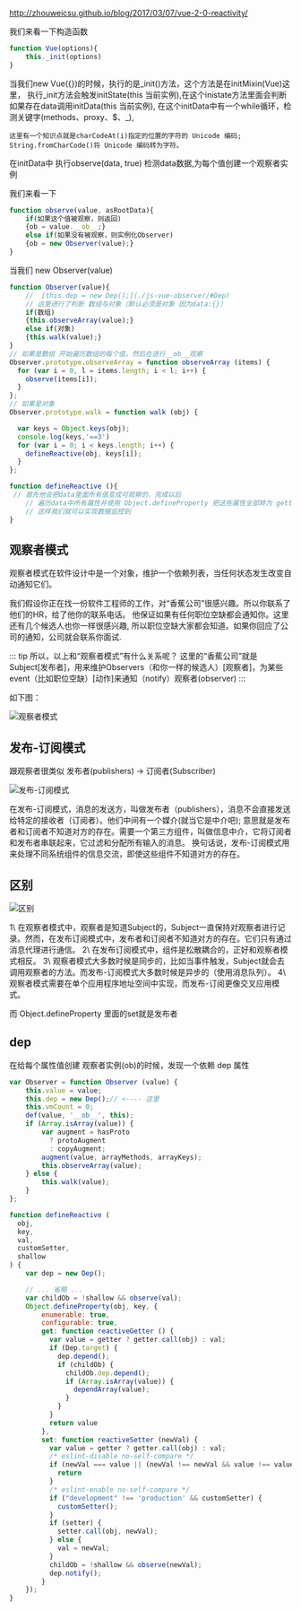 ---
---




http://zhouweicsu.github.io/blog/2017/03/07/vue-2-0-reactivity/





































我们来看一下构造函数

``` js
function Vue(options){
	this._init(options)
}
```


当我们new Vue({})的时候，执行的是_init()方法，这个方法是在initMixin(Vue)这里，
执行_init方法会触发initState(this 当前实例),在这个inistate方法里面会判断如果存在data调用initData(this 当前实例),
在这个initData中有一个while循环，检测关键字(methods、proxy、$、_),

`这里有一个知识点就是charCodeAt(i)指定的位置的字符的 Unicode 编码; String.fromCharCode()将 Unicode 编码转为字符。`

在initData中 执行observe(data, true) 检测data数据,为每个值创建一个观察者实例

我们来看一下 
``` js
function observe(value, asRootData){
	if(如果这个值被观察，则返回)
	{ob = value.__ob__;}
	else if(如果没有被观察，则实例化Observer)
	{ob = new Observer(value);}
}
```

当我们 new Observer(value)

``` js
function Observer(value){
	//  [this.dep = new Dep();](./js-vue-observer/#Dep)
	// 这里进行了判断 数组与对象（默认必须是对象 因为data:{}）
	if(数组)
	{this.observeArray(value);}
	else if(对象)
	{this.walk(value);}
}
// 如果是数组 开始遍历数组的每个值，然后在进行__ob__观察
Observer.prototype.observeArray = function observeArray (items) {
  for (var i = 0, l = items.length; i < l; i++) {
    observe(items[i]);
  }
};
// 如果是对象
Observer.prototype.walk = function walk (obj) {

  var keys = Object.keys(obj);
  console.log(keys,'==3')
  for (var i = 0; i < keys.length; i++) {
    defineReactive(obj, keys[i]);
  }
};

function defineReactive (){
 // 首先他会把data里面所有值变成可观察的，完成以后
	// 遍历data中所有属性并使用 Object.defineProperty 把这些属性全部转为 getter/setter
	// 这样我们就可以实现数据监控到
}
```

## 观察者模式

观察者模式在软件设计中是一个对象，维护一个依赖列表，当任何状态发生改变自动通知它们。

我们假设你正在找一份软件工程师的工作，对“香蕉公司”很感兴趣。所以你联系了他们的HR，给了他你的联系电话。
他保证如果有任何职位空缺都会通知你。这里还有几个候选人也你一样很感兴趣,
所以职位空缺大家都会知道。如果你回应了公司的通知，公司就会联系你面试.

::: tip 所以，以上和“观察者模式”有什么关系呢？
这里的“香蕉公司”就是Subject[发布者]，用来维护Observers（和你一样的候选人）[观察者]，为某些event（比如职位空缺）[动作]来通知（notify）观察者(observer)
:::

如下图：

![观察者模式](../.vuepress/public/assets/img/observe-1.jpeg)

## 发布-订阅模式

跟观察者很类似 发布者(publishers) -> 订阅者(Subscriber)

![发布-订阅模式](../.vuepress/public/assets/img/observe-2.jpeg)

在发布-订阅模式，消息的发送方，叫做发布者（publishers），消息不会直接发送给特定的接收者（订阅者）。他们中间有一个媒介(就当它是中介吧);
意思就是发布者和订阅者不知道对方的存在。需要一个第三方组件，叫做信息中介，它将订阅者和发布者串联起来，它过滤和分配所有输入的消息。
换句话说，发布-订阅模式用来处理不同系统组件的信息交流，即使这些组件不知道对方的存在。

## 区别

![区别](../.vuepress/public/assets/img/observe-3.jpeg)

1\ 在观察者模式中，观察者是知道Subject的，Subject一直保持对观察者进行记录。然而，在发布订阅模式中，发布者和订阅者不知道对方的存在。它们只有通过消息代理进行通信。
2\ 在发布订阅模式中，组件是松散耦合的，正好和观察者模式相反。
3\ 观察者模式大多数时候是同步的，比如当事件触发，Subject就会去调用观察者的方法。而发布-订阅模式大多数时候是异步的（使用消息队列）。
4\ 观察者模式需要在单个应用程序地址空间中实现，而发布-订阅更像交叉应用模式。




而 Object.defineProperty 里面的set就是发布者





## dep

在给每个属性值创建 观察者实例(ob)的时候，发现一个依赖 dep 属性

``` js
var Observer = function Observer (value) {
	this.value = value;
	this.dep = new Dep();// <---- 这里
	this.vmCount = 0;
	def(value, '__ob__', this);
	if (Array.isArray(value)) {
		var augment = hasProto
		  ? protoAugment
		  : copyAugment;
		augment(value, arrayMethods, arrayKeys);
		this.observeArray(value);
	} else {
		this.walk(value);
	}
};

function defineReactive (
  obj,
  key,
  val,
  customSetter,
  shallow
) {
	var dep = new Dep();

	// ... 省略 ...
	var childOb = !shallow && observe(val);
	Object.defineProperty(obj, key, {
		enumerable: true,
		configurable: true,
		get: function reactiveGetter () {
		  var value = getter ? getter.call(obj) : val;
		  if (Dep.target) {
			dep.depend();
			if (childOb) {
			  childOb.dep.depend();
			  if (Array.isArray(value)) {
				dependArray(value);
			  }
			}
		  }
		  return value
		},
		set: function reactiveSetter (newVal) {
		  var value = getter ? getter.call(obj) : val;
		  /* eslint-disable no-self-compare */
		  if (newVal === value || (newVal !== newVal && value !== value)) {
			return
		  }
		  /* eslint-enable no-self-compare */
		  if ("development" !== 'production' && customSetter) {
			customSetter();
		  }
		  if (setter) {
			setter.call(obj, newVal);
		  } else {
			val = newVal;
		  }
		  childOb = !shallow && observe(newVal);
		  dep.notify();
		}
    });
}
```

